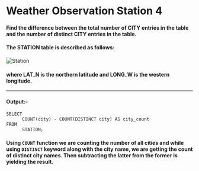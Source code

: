 # Weather Observation Station 4

#### Find the difference between the total number of CITY entries in the table and the number of distinct CITY entries in the table.

#### The STATION table is described as follows:

![Station](https://github.com/user-attachments/assets/52a6b262-22db-4362-a7b6-9506c8e350cf)

#### where LAT_N is the northern latitude and LONG_W is the western longitude.

---

#### Output:-
```
SELECT 
      COUNT(city) - COUNT(DISTINCT city) AS city_count
FROM 
      STATION;
```

#### Using ```COUNT``` function we are counting the number of all cities and while using ```DISTINCT``` keyword along with the city name, we are getting the count of distinct city names. Then subtracting the latter from the former is yielding the result.

